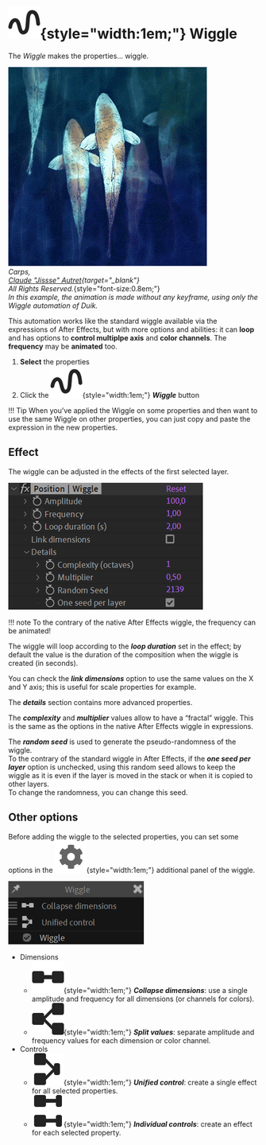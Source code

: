 # ![](../../img/duik/icons/wiggle.svg){style="width:1em;"} Wiggle

The *Wiggle* makes the properties… wiggle.

![](../../img/examples/carpes.gif)  
*Carps,  
[Claude "Jissse" Autret](http://jissse.com){target="_blank"}  
All Rights Reserved.*{style="font-size:0.8em;"}  
*In this example, the animation is made without any keyframe, using only the Wiggle automation of Duik.*

This automation works like the standard wiggle available via the expressions of After Effects, but with more options and abilities: it can **loop** and has options to **control multiplpe axis** and **color channels**. The **frequency** may be **animated** too.

1. **Select** the properties
2. Click the ![](../../img/duik/icons/wiggle.svg){style="width:1em;"} ***Wiggle*** button

!!! Tip
    When you’ve applied the Wiggle on some properties and then want to use the same Wiggle on other properties, you can just copy and paste the expression in the new properties.

## Effect

The wiggle can be adjusted in the effects of the first selected layer.

![](../../img/duik/automation/wiggle-effect.png)

!!! note
    To the contrary of the native After Effects wiggle, the frequency can be animated!

The wiggle will loop according to the ***loop duration*** set in the effect; by default the value is the duration of the composition when the wiggle is created (in seconds).

You can check the ***link dimensions*** option to use the same values on the X and Y axis; this is useful for scale properties for example.

The ***details*** section contains more advanced properties.

The ***complexity*** and ***multiplier*** values allow to have a “fractal” wiggle. This is the same as the options in the native After Effects wiggle in expressions.

The ***random seed*** is used to generate the pseudo-randomness of the wiggle.  
To the contrary of the standard wiggle in After Effects, if the ***one seed per layer*** option is unchecked, using this random seed allows to keep the wiggle as it is even if the layer is moved in the stack or when it is copied to other layers.  
To change the randomness, you can change this seed.

## Other options

Before adding the wiggle to the selected properties, you can set some options in the ![](../../img/duik/icons/options.svg){style="width:1em;"} additional panel of the wiggle.

![](../../img/duik/automation/wiggle-options.png)

- Dimensions  
    - ![](../../img/duik/icons/collapse_dimensions.svg){style="width:1em;"} ***Collapse dimensions***: use a single amplitude and frequency for all dimensions (or channels for colors).
    - ![](../../img/duik/icons/separate_dimensions.svg){style="width:1em;"} ***Split values***: separate amplitude and frequency values for each dimension or color channel.
- Controls  
    - ![](../../img/duik/icons/unified_control.svg){style="width:1em;"} ***Unified control***: create a single effect for all selected properties.
    - ![](../../img/duik/icons/individual_control.svg){style="width:1em;"} ***Individual controls***: create an effect for each selected property.
